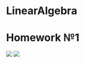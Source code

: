 # LinearAlgebra
# Homework №1
![](https://i.ibb.co/2sw67Bv/photo5336943052708752704.jpg)
![](https://i.ibb.co/NLHvhfv/photo5336943052708752705.jpg)
